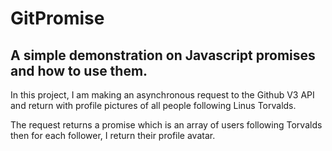 # GitPromise
## A simple demonstration on Javascript promises and how to use them.

In this project, I am making an asynchronous request to the Github V3 API and return with profile pictures of all people following Linus Torvalds.

The request returns a promise which is an array of users following Torvalds then for each follower, I return their profile avatar.
